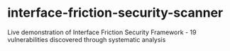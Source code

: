 # interface-friction-security-scanner
Live demonstration of Interface Friction Security Framework - 19 vulnerabilities discovered through systematic analysis

